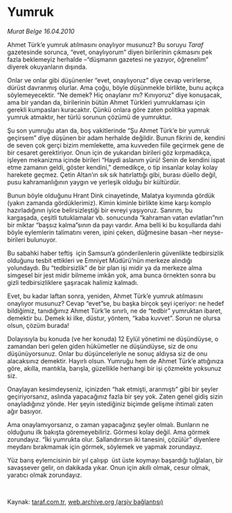 # Yumruk

*Murat Belge 16.04.2010*

<div class="yazi"><p>Ahmet Türk’e yumruk atılmasını onaylıyor musunuz? Bu soruyu <i>Taraf</i> gazetesinde sorunca, “evet, onaylıyorum” diyen birilerinin çıkmasını pek fazla beklemeyiz herhalde –“düşmanın gazetesi ne yazıyor, öğrenelim” diyerek okuyanların dışında.</p>
<p>Onlar ve onlar gibi düşünenler “evet, onaylıyoruz” diye cevap verirlerse, dürüst davranmış olurlar. Ama çoğu, böyle düşünmekle birlikte, bunu açıkça söylemeyecektir. “Ne demek? Hiç onaylanır mı? Kınıyoruz” diye konuşacak, ama bir yandan da, birilerinin bütün Ahmet Türkleri yumruklaması için gerekli kumpasları kuracaktır. Çünkü onlara göre zaten politika yapmak yumruk atmaktır, her türlü sorunun çözümü de yumruktur.</p>
<p>Şu son yumruğu atan da, boş vakitlerinde “Şu Ahmet Türk’e bir yumruk geçirsem” diye düşünen bir adam herhalde değildir. Bunun fikrini de, kendini de seven çok gerçi bizim memlekette, ama kuvveden fiile geçirmek gene de bir cesaret gerektiriyor. Onun için de yukarıdan birileri göz kırpmadıkça, işleyen mekanizma içinde birileri “Haydi aslanım yürü! Senin de kendini ispat etme zamanın geldi, göster kendini,” demedikçe, o tip insanlar kolay kolay harekete geçmez. Çetin Altan’ın sık sık hatırlattığı gibi, burası düello değil, pusu kahramanlığının yaygın ve yerleşik olduğu bir kültürdür.</p>
<p>Bunun böyle olduğunu Hrant Dink cinayetinde, Malatya kıyımında gördük (yakın zamanda gördüklerimiz). Kimin kiminle birlikte kime karşı komplo hazırladığının iyice belirsizleştiği bir evreyi yaşıyoruz. Sanırım, bu kargaşada, çeşitli tutuklamalar vb. sonucunda “kahraman vatan evlatları”nın bir miktar “başsız kalma”sının da payı vardır. Ama belli ki bu koşullarda dahi böyle eylemlerin talimatını veren, ipini çeken, düğmesine basan –her neyse- birileri bulunuyor.</p>
<p>Bu sabahki haber teftiş  için Samsun’a gönderilenlerin güvenlikte tedbirsizlik olduğunu tesbit ettikleri ve Emniyet Müdürü’nün merkeze alındığı  yolundaydı. Bu “tedbirsizlik” de bir plan işi midir ya da merkeze alma simgesel bir jest midir bilmeme imkân yok, ama bunca örnekten sonra bu gizli tedbirsizliklere şaşıracak halimiz kalmadı.</p>
<p>Evet, bu kadar laftan sonra, yeniden, Ahmet Türk’e yumruk atılmasını onaylıyor musunuz? Cevap “evet”se, bu başka birçok şeyi içeriyor: ne hedef bildiğimiz, tanıdığımız Ahmet Türk’le sınırlı, ne de “tedbir” yumruktan ibaret, demektir bu. Demek ki ilke, düstur, yöntem, “kaba kuvvet”. Sorun ne olursa olsun, çözüm burada!</p>
<p>Dolayısıyla bu konuda (ve her konuda) 12 Eylül yönetimi ne düşündüyse, o zamandan beri gelen giden hükümetler ne düşündüyse, siz de onu düşünüyorsunuz. Onlar bu düşünceleriyle ne sonuç aldıysa siz de onu alacaksınız demektir. Hayırlı olsun. Yumruğu hem de Ahmet Türk’e attığınıza göre, akılla, mantıkla, barışla, güzellikle herhangi bir işi çözmekte yoksunuz siz.</p>
<p>Onaylayan kesimdeyseniz, içinizden “hak etmişti, aranmıştı” gibi bir şeyler geçiriyorsanız, aslında yapacağınız fazla bir şey yok. Zaten genel gidiş sizin onayladığınız yönde. Her şeyin istediğiniz biçimde gelişme ihtimali zaten ağır basıyor.</p>
<p>Ama onaylamıyorsanız, o zaman yapacağınız şeyler olmalı. Bunların ne olduğunu ilk bakışta göremeyebiliriz. Görmesi kolay değil. Ama görmek zorundayız. “İki yumrukta olur. Sallandırırsın iki tanesini, çözülür” diyenlere meydanı bırakmamak için görmek, söylemek ve yapmak zorundayız.</p>
<p>Yüz barış eylemcisinin bir yıl çalışıp  üst üste koymayı başardığı tuğlaları, bir savaşsever gelir, on dakikada yıkar. Onun için akıllı olmak, cesur olmak, yaratıcı olmak zorundayız.</p><br/></div>

Kaynak: [taraf.com.tr](http://www.taraf.com.tr:80/makale/10902.htm), [web.archive.org (arşiv bağlantısı)](http://web.archive.org/web/20100419140756/http://www.taraf.com.tr:80/makale/10902.htm)
